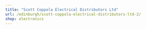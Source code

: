 ```yaml
---
title: "Scott Coppola Electrical Distributors Ltd"
url: /edinburgh/scott-coppola-electrical-distributors-ltd-2/
shop: electronics
---
```

